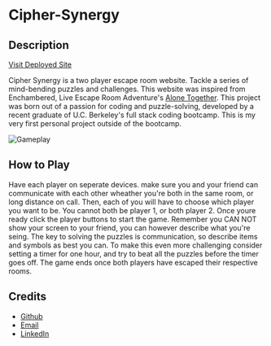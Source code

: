 # Cipher-Synergy

## Description
[Visit Deployed Site](https://ezekiel186.github.io/Cipher-Synergy/)

Cipher Synergy is a two player escape room website. Tackle a series of mind-bending puzzles and challenges. This website was inspired from Enchambered, Live Escape Room Adventure's [Alone Together](https://www.enchambered.com/puzzles/alone-together/). This project was born out of a passion for coding and puzzle-solving, developed by a recent graduate of U.C. Berkeley's full stack coding bootcamp. This is my very first personal project outside of the bootcamp.

![Gameplay](assets/images/gif.gif)
    
## How to Play
Have each player on seperate devices. make sure you and your friend can communicate with each other wheather you're both in the same room, or long distance on call. Then, each of you will have to choose which player you want to be. You cannot both be player 1, or both player 2. Once youre ready click the player buttons to start the game. Remember you CAN NOT show your screen to your friend, you can however describe what you're seing. The key to solving the puzzles is communication, so describe items and symbols as best you can. To make this even more challenging consider setting a timer for one hour, and try to beat all the puzzles before the timer goes off. The game ends once both players have escaped their respective rooms. 

## Credits
- [Github](https://github.com/Ezekiel186)
- [Email](mailto:ezekieljamolin186@gmail.com)
- [LinkedIn](https://www.linkedin.com/in/ezekiel-jamolin-747150291/)
